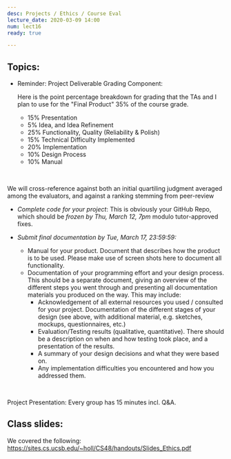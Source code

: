 ```yaml
---
desc: Projects / Ethics / Course Eval 
lecture_date: 2020-03-09 14:00
num: lect16
ready: true

---
```



## Topics: 

* Reminder: Project Deliverable Grading Component:
 
   Here is the point percentage breakdown for grading that the TAs and I plan to use for the "Final Product" 35% of the course grade. 
   * 15% Presentation
   *  5% Idea, and Idea Refinement
   * 25% Functionality, Quality (Reliability & Polish)
   * 15% Technical Difficulty Implemented
   * 20% Implementation
   * 10% Design Process
   * 10% Manual  
<br/>

   We will cross-reference against both an initial quartiling judgment averaged among the evaluators, and against a ranking stemming from peer-review
 
* *Complete code for your project*: This is obviously your GitHub Repo, which should be *frozen by Thu, March 12, 7pm* modulo tutor-approved fixes. 

* *Submit final documentation by Tue, March 17, 23:59:59:*
   * Manual for your product. Document that describes how the product is to be used. Please make use of screen shots here to document all functionality.
   * Documentation of your programming effort and your design process. This should be a separate document, giving an overview of the different steps you went through and presenting all documentation materials you produced on the way. This may include:
	  * Acknowledgement of all external resources you used / consulted for your project. Documentation of the different stages of your design (see above, with additional material, e.g. sketches, mockups, questionnaires, etc.)
	  * Evaluation/Testing results (qualitative, quantitative). There should be a description on when and how testing took place, and a presentation of the results. 
	  * A summary of your design decisions and what they were based on.
	  * Any implementation difficulties you encountered and how you addressed them.  
<br/>

   Project Presentation:
   Every group has 15 minutes incl. Q&A. 



## Class slides: 
We covered the following:
<https://sites.cs.ucsb.edu/~holl/CS48/handouts/Slides_Ethics.pdf>




